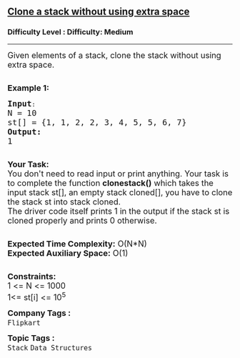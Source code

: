 <h2><a href="https://www.geeksforgeeks.org/problems/clone-a-stack-without-usinig-extra-space/1?page=1&category=Stack&difficulty=Medium&status=unsolved&sortBy=accuracy">Clone a stack without using extra space</a></h2><h3>Difficulty Level : Difficulty: Medium</h3><hr><div class="problems_problem_content__Xm_eO"><p><span style="font-size:18px">Given elements of a stack, clone the stack without using extra space.</span></p>

<p><br>
<span style="font-size:18px"><strong>Example 1:</strong></span></p>

<pre><span style="font-size:18px"><strong>Input</strong></span>:
<span style="font-size:18px">N = 10
st[] = {1, 1, 2, 2, 3, 4, 5, 5, 6, 7}
<strong>Output:</strong>
1&nbsp;</span>
</pre>

<p><br>
<span style="font-size:18px"><strong>Your Task:&nbsp;&nbsp;</strong><br>
You don't need to read input or print anything. Your task is to complete the function <strong>clonestack()</strong>&nbsp;which takes the input stack st[], an empty stack cloned[], you have to clone the stack st into stack cloned.<br>
The driver code itself prints 1 in the output if the stack st is cloned properly and prints 0 otherwise.</span></p>

<p><br>
<span style="font-size:18px"><strong>Expected Time Complexity:</strong> O(N*N)<br>
<strong>Expected Auxiliary Space:</strong> O(1)</span><br>
&nbsp;</p>

<p><span style="font-size:18px"><strong>Constraints:</strong><br>
1 &lt;= N &lt;= 1000</span><br>
<span style="font-size:18px">1&lt;= st[i] &lt;= 10<sup>5</sup></span></p>
</div><p><span style=font-size:18px><strong>Company Tags : </strong><br><code>Flipkart</code>&nbsp;<br><p><span style=font-size:18px><strong>Topic Tags : </strong><br><code>Stack</code>&nbsp;<code>Data Structures</code>&nbsp;